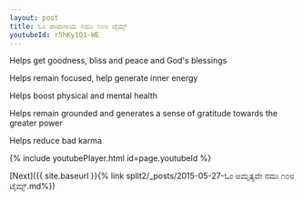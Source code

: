 ```yaml
---
layout: post
title: ಓಂ ಪಾವಾನಾಯೆ ನಮಃ ೧೦೮ ಟೈಮ್ಸ್
youtubeId: r5hKy1Q1-WE
---
```

 
 
Helps get goodness, bliss and peace and God's blessings
 
Helps remain focused, help generate inner energy 
 
Helps boost physical and mental health 
 
Helps remain grounded and generates a sense of gratitude towards the greater power 
 
Helps reduce bad karma
 
 
 
 


{% include youtubePlayer.html id=page.youtubeId %}
 
[Next]({{ site.baseurl }}{% link  split2/_posts/2015-05-27-ಓಂ ಅಮೃತ್ಯವೇ ನಮಃ ೧೦೮ ಟೈಮ್ಸ್.md%})
 
